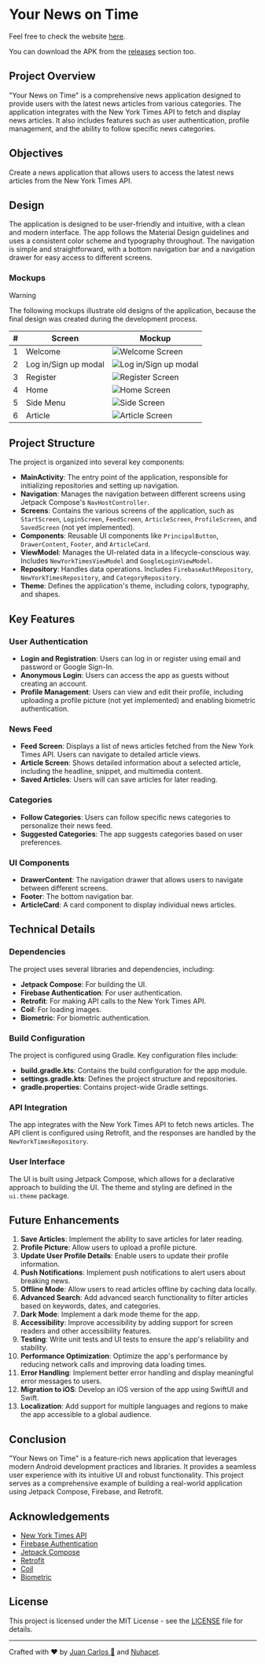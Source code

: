 # Your News on Time

Feel free to check the website [here](#).

You can download the APK from the [releases](https://github.com/Your-News-On-Time/YourNewsonTime/releases/tag/v0.1.0-beta.1) section too.

## Project Overview

"Your News on Time" is a comprehensive news application designed to provide users with the latest news articles from various categories. The application integrates with the New York Times API to fetch and display news articles. It also includes features such as user authentication, profile management, and the ability to follow specific news categories.

## Objectives

Create a news application that allows users to access the latest news articles from the New York Times API.

## Design

The application is designed to be user-friendly and intuitive, with a clean and modern interface. The app follows the Material Design guidelines and uses a consistent color scheme and typography throughout. The navigation is simple and straightforward, with a bottom navigation bar and a navigation drawer for easy access to different screens.

### Mockups

> [!WARNING]
> The following mockups illustrate old designs of the application, because the final design was created during the development process.

| # | Screen | Mockup |
| --- | --- | --- |
| 1 | Welcome | ![Welcome Screen](./docs/mockups/Welcome.png) |
| 2 | Log in/Sign up modal | ![Log in/Sign up modal](./docs/mockups/LoginSignup.png) |
| 3 | Register | ![Register Screen](./docs/mockups/Register.png) |
| 4 | Home | ![Home Screen](./docs/mockups/Home.png) |
| 5 | Side Menu | ![Side Screen](./docs/mockups/Menu.png) |
| 6 | Article | ![Article Screen](./docs/mockups/Article.png) |

## Project Structure

The project is organized into several key components:

- **MainActivity**: The entry point of the application, responsible for initializing repositories and setting up navigation.
- **Navigation**: Manages the navigation between different screens using Jetpack Compose's `NavHostController`.
- **Screens**: Contains the various screens of the application, such as `StartScreen`, `LoginScreen`, `FeedScreen`, `ArticleScreen`, `ProfileScreen`, and `SavedScreen` (not yet implemented).
- **Components**: Reusable UI components like `PrincipalButton`, `DrawerContent`, `Footer`, and `ArticleCard`.
- **ViewModel**: Manages the UI-related data in a lifecycle-conscious way. Includes `NewYorkTimesViewModel` and `GoogleLoginViewModel`.
- **Repository**: Handles data operations. Includes `FirebaseAuthRepository`, `NewYorkTimesRepository`, and `CategoryRepository`.
- **Theme**: Defines the application's theme, including colors, typography, and shapes.

## Key Features

### User Authentication

- **Login and Registration**: Users can log in or register using email and password or Google Sign-In.
- **Anonymous Login**: Users can access the app as guests without creating an account.
- **Profile Management**: Users can view and edit their profile, including uploading a profile picture (not yet implemented) and enabling biometric authentication.

### News Feed

- **Feed Screen**: Displays a list of news articles fetched from the New York Times API. Users can navigate to detailed article views.
- **Article Screen**: Shows detailed information about a selected article, including the headline, snippet, and multimedia content.
- **Saved Articles**: Users will can save articles for later reading.

### Categories

- **Follow Categories**: Users can follow specific news categories to personalize their news feed.
- **Suggested Categories**: The app suggests categories based on user preferences.

### UI Components

- **DrawerContent**: The navigation drawer that allows users to navigate between different screens.
- **Footer**: The bottom navigation bar.
- **ArticleCard**: A card component to display individual news articles.

## Technical Details

### Dependencies

The project uses several libraries and dependencies, including:

- **Jetpack Compose**: For building the UI.
- **Firebase Authentication**: For user authentication.
- **Retrofit**: For making API calls to the New York Times API.
- **Coil**: For loading images.
- **Biometric**: For biometric authentication.

### Build Configuration

The project is configured using Gradle. Key configuration files include:

- **build.gradle.kts**: Contains the build configuration for the app module.
- **settings.gradle.kts**: Defines the project structure and repositories.
- **gradle.properties**: Contains project-wide Gradle settings.

### API Integration

The app integrates with the New York Times API to fetch news articles. The API client is configured using Retrofit, and the responses are handled by the `NewYorkTimesRepository`.

### User Interface

The UI is built using Jetpack Compose, which allows for a declarative approach to building the UI. The theme and styling are defined in the `ui.theme` package.

## Future Enhancements

1. **Save Articles**: Implement the ability to save articles for later reading.
2. **Profile Picture**: Allow users to upload a profile picture.
3. **Update User Profile Details**: Enable users to update their profile information.
4. **Push Notifications**: Implement push notifications to alert users about breaking news.
5. **Offline Mode**: Allow users to read articles offline by caching data locally.
6. **Advanced Search**: Add advanced search functionality to filter articles based on keywords, dates, and categories.
7. **Dark Mode**: Implement a dark mode theme for the app.
8. **Accessibility**: Improve accessibility by adding support for screen readers and other accessibility features.
9. **Testing**: Write unit tests and UI tests to ensure the app's reliability and stability.
10. **Performance Optimization**: Optimize the app's performance by reducing network calls and improving data loading times.
11. **Error Handling**: Implement better error handling and display meaningful error messages to users.
12. **Migration to iOS**: Develop an iOS version of the app using SwiftUI and Swift.
13. **Localization**: Add support for multiple languages and regions to make the app accessible to a global audience.

## Conclusion

"Your News on Time" is a feature-rich news application that leverages modern Android development practices and libraries. It provides a seamless user experience with its intuitive UI and robust functionality. This project serves as a comprehensive example of building a real-world application using Jetpack Compose, Firebase, and Retrofit.

## Acknowledgements

- [New York Times API](https://developer.nytimes.com/apis)
- [Firebase Authentication](https://firebase.google.com/docs/auth)
- [Jetpack Compose](https://developer.android.com/jetpack/compose)
- [Retrofit](https://square.github.io/retrofit/)
- [Coil](https://coil-kt.github.io/coil/)
- [Biometric](https://developer.android.com/jetpack/androidx/releases/biometric)

## License

This project is licensed under the MIT License - see the [LICENSE](LICENSE) file for details.

---

Crafted with ❤️ by [Juan Carlos 🤟](https://github.com/juancarlosacostaperaba) and [Nuhacet](https://github.com/nuhacet66).
